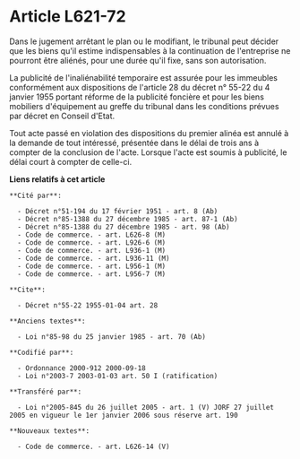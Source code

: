 # Article L621-72

Dans le jugement arrêtant le plan ou le modifiant, le tribunal peut décider que les biens qu'il estime indispensables à la
continuation de l'entreprise ne pourront être aliénés, pour une durée qu'il fixe, sans son autorisation.

La publicité de l'inaliénabilité temporaire est assurée pour les immeubles conformément aux dispositions de l'article 28 du
décret n° 55-22 du 4 janvier 1955 portant réforme de la publicité foncière et pour les biens mobiliers d'équipement au greffe
du tribunal dans les conditions prévues par décret en Conseil d'Etat.

Tout acte passé en violation des dispositions du premier alinéa est annulé à la demande de tout intéressé, présentée dans le
délai de trois ans à compter de la conclusion de l'acte. Lorsque l'acte est soumis à publicité, le délai court à compter de
celle-ci.

**Liens relatifs à cet article**

	**Cité par**:

	  - Décret n°51-194 du 17 février 1951 - art. 8 (Ab)
	  - Décret n°85-1388 du 27 décembre 1985 - art. 87-1 (Ab)
	  - Décret n°85-1388 du 27 décembre 1985 - art. 98 (Ab)
	  - Code de commerce. - art. L626-8 (M)
	  - Code de commerce. - art. L926-6 (M)
	  - Code de commerce. - art. L936-1 (M)
	  - Code de commerce. - art. L936-11 (M)
	  - Code de commerce. - art. L956-1 (M)
	  - Code de commerce. - art. L956-7 (M)

	**Cite**:

	  - Décret n°55-22 1955-01-04 art. 28

	**Anciens textes**:

	  - Loi n°85-98 du 25 janvier 1985 - art. 70 (Ab)

	**Codifié par**:

	  - Ordonnance 2000-912 2000-09-18
	  - Loi n°2003-7 2003-01-03 art. 50 I (ratification)

	**Transféré par**:

	  - Loi n°2005-845 du 26 juillet 2005 - art. 1 (V) JORF 27 juillet 2005 en vigueur le 1er janvier 2006 sous réserve art. 190

	**Nouveaux textes**:

	  - Code de commerce. - art. L626-14 (V)
